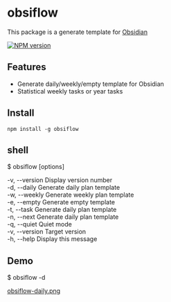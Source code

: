 # obsiflow

This package is a generate template for [Obsidian](https://obsidian.md)

[![NPM version][npm-image]][npm-url]


## Features

- Generate daily/weekly/empty template for Obsidian
- Statistical weekly tasks or year tasks

## Install
```shell
npm install -g obsiflow
```

## shell
 $ obsiflow [options]

-v, --version            Display version number  
-d, --daily              Generate daily plan template  
-w, --weekly             Generate weekly plan template  
-e, --empty              Generate empty template  
-t, --task               Generate daily plan template  
-n, --next               Generate daily plan template  
-q, --quiet              Quiet mode  
-v, --version <version>  Target version  
-h, --help               Display this message  

## Demo
$ obsiflow -d

[obsiflow-daily.png](https://raw.githubusercontent.com/ajiu9/shell/main/static/img/obsiflow-daily.png)


[npm-image]: https://img.shields.io/npm/v/obsiflow.svg?style=flat-square
[npm-url]: https://npmjs.com/package/obsiflow

